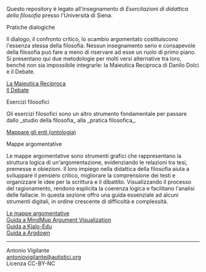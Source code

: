 <link rel="stylesheet" href="./assets/style.css">

Questo repository è legato all'insegnamento di _Esercitazioni di didattica della filosofia_ presso l'Università di Siena.

<div class="button green">
Pratiche dialogiche
</div>
<p></p> 
Il dialogo, il confronto critico, lo scambio argomentato costituiscono l'essenza stessa della filosofia. Nessun insegnamento serio e consapevole della filosofia può fare a meno di riservare ad esse un ruolo di primo piano. Si presentano qui due metodologie per molti versi alternative tra loro, benché non sia impossibile integrarle: la Maieutica Reciproca di Danilo Dolci e il Debate.

[La Maieutica Reciproca](maieutica/index.md)  
[Il Debate](debate/index.md)  

<div class="button blue">
Esercizi filosofici
</div>
<p></p> 
Gli esercizi filosofici sono un altro strumento fondamentale per passare dallo _studio della filosofia_ alla _pratica filosofica_.

[Mappare gli enti (ontologia)](/esercizi/mappare-gli-enti.md)

<div class="button orange">
Mappe argomentative
</div>
<p></p> 
Le mappe argomentative sono strumenti grafici che rappresentano la struttura logica di un'argomentazione, evidenziando le relazioni tra tesi, premesse e obiezioni. Il loro impiego nella didattica della filosofia aiuta a sviluppare il pensiero critico, migliorare la comprensione dei testi e organizzare le idee per la scrittura e il dibattito. Visualizzando il processo del ragionamento, rendono esplicita la coerenza logica e facilitano l'analisi delle fallacie.
In questa sezione offro una guida essenziale ad alcuni strumenti digitali, in ordine crescente di difficoltà e complessità.

[Le mappe argomentative](mappe/mappe.md)  
[Guida a MindMup Argument Visualization](https://antonio-vigilante.github.io/filosofia/mappe/mindmup/index.html)  
[Guida a Kjalo-Edu](https://antonio-vigilante.github.io/filosofia/mappe/kjalo/index.html)  
[Guida a Argdown](https://antonio-vigilante.github.io/filosofia/mappe/argdown/index.html)




--- 
Antonio Vigilante  
antoniovigilante@autistici.org  
Licenza CC-BY-NC  
